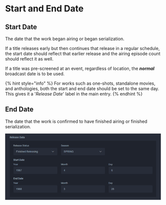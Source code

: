 # Start and End Date

## Start Date

The date that the work began airing or began serialization.

If a title releases early but then continues that release in a regular schedule, the start date should reflect that earlier release and the airing episode count should reflect it as well.

If a title was pre-screened at an event, regardless of location, the _**normal**_ broadcast date is to be used.

{% hint style="info" %}
For works such as one-shots, standalone movies, and anthologies, both the start and end date should be set to the same day. This gives it a '_Release Date_' label in the main entry.
{% endhint %}

## End Date

The date that the work is confirmed to have finished airing or finished serialization.



![The dates for the &apos;City Hunter&apos; anime](../../../.gitbook/assets/release_data.png)

